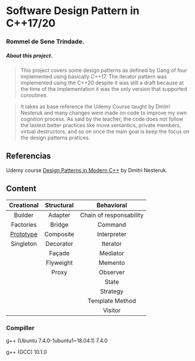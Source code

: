 
# Software Design Pattern in C++17/20
### Rommel de Sene Trindade.
##### About this project.
> This project covers some design patterns as defined by Gang of four implemented using basically C++17. The iterator pattern was implemented using the C++20 despite it was still a draft because at the time of the implementation it was the only version that supported coroutines.

>It takes as base reference the Udemy Course taught by Dmitri Nesteruk  and many changes were made on code to improve my own cognition process. As said by the teacher, the code does not follow the lastest better practices like move semantics, private members, virtual destructors, and so on once the main goal is keep the focus on the design patterns pratices.

## Referencias

Udemy course [Design Patterns in Modern C++](https://www.udemy.com/course/patterns-cplusplus) by Dmitri Nesteruk.

## Content

| Creational | Structural | Behavioral |
|:--:|:--:|:--:|
| Builder    |  Adapter  | Chain of responsability |
| Factories  |  Bridge   | Command |
| [Prototype](https://github.com/rommelst/Design-Patterns-in-Modern-CPP/tree/master/05_Prototype) | Composite | Interpreter |
| Singleton  | Decorator | Iterator |
|            | Façade    | Mediator |
|            | Flyweight | Memento |
|            | Proxy     | Observer |
|            |           | State |
|            |           | Strategy |
|            |           | Template Method |
|            |           | Visitor |




### Compiller
g++ (Ubuntu 7.4.0-1ubuntu1~18.04.1) 7.4.0

g++ (GCC) 10.1.0


